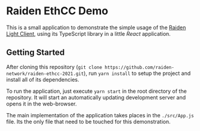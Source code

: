 # Raiden EthCC Demo

This is a small application to demonstrate the simple usage of the [Raiden Light
Client](https://github.com/raiden-network/light-client), using its TypeScript
library in a little _React_ application.

## Getting Started

After cloning this repository (`git clone
https://github.com/raiden-network/raiden-ethcc-2021.git`), run `yarn install` to
setup the project and install all of its dependencies.

To run the application, just execute `yarn start` in the root directory of the
repository. It will start an automatically updating development server and opens
it in the web-browser.

The main implementation of the application takes places in the `./src/App.js`
file. Its the only file that need to be touched for this demonstration.
